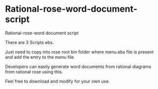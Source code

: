 Rational-rose-word-document-script
==================================

Rational-rose-word document script

There are 3 Scripts ebs.

Just need to copy into rose root bin folder where menu.ebs file is present and add the entry to the menu file.

Developers can easily generate word documents from rational diagrams from rational rose using this.

Feel free to download and modify for your own use.


